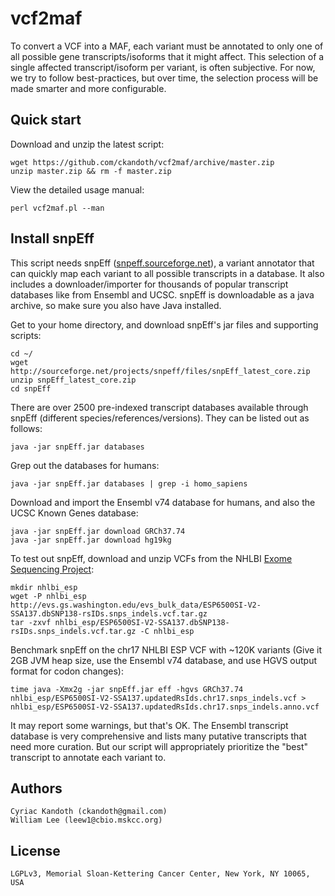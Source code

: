 vcf2maf
=======

To convert a VCF into a MAF, each variant must be annotated to only one of all possible gene transcripts/isoforms that it might affect. This selection of a single affected transcript/isoform per variant, is often subjective. For now, we try to follow best-practices, but over time, the selection process will be made smarter and more configurable.

Quick start
-----------

Download and unzip the latest script:

    wget https://github.com/ckandoth/vcf2maf/archive/master.zip
    unzip master.zip && rm -f master.zip

View the detailed usage manual:

    perl vcf2maf.pl --man

Install snpEff
--------------

This script needs snpEff ([snpeff.sourceforge.net](http://snpeff.sourceforge.net/)), a variant annotator that can quickly map each variant to all possible transcripts in a database. It also includes a downloader/importer for thousands of popular transcript databases like from Ensembl and UCSC. snpEff is downloadable as a java archive, so make sure you also have Java installed.

Get to your home directory, and download snpEff's jar files and supporting scripts:

    cd ~/
    wget http://sourceforge.net/projects/snpeff/files/snpEff_latest_core.zip
    unzip snpEff_latest_core.zip
    cd snpEff

There are over 2500 pre-indexed transcript databases available through snpEff (different species/references/versions). They can be listed out as follows:

    java -jar snpEff.jar databases

Grep out the databases for humans:

    java -jar snpEff.jar databases | grep -i homo_sapiens

Download and import the Ensembl v74 database for humans, and also the UCSC Known Genes database:

    java -jar snpEff.jar download GRCh37.74
    java -jar snpEff.jar download hg19kg

To test out snpEff, download and unzip VCFs from the NHLBI [Exome Sequencing Project](http://evs.gs.washington.edu/EVS/):

    mkdir nhlbi_esp
    wget -P nhlbi_esp http://evs.gs.washington.edu/evs_bulk_data/ESP6500SI-V2-SSA137.dbSNP138-rsIDs.snps_indels.vcf.tar.gz
    tar -zxvf nhlbi_esp/ESP6500SI-V2-SSA137.dbSNP138-rsIDs.snps_indels.vcf.tar.gz -C nhlbi_esp

Benchmark snpEff on the chr17 NHLBI ESP VCF with ~120K variants (Give it 2GB JVM heap size, use the Ensembl v74 database, and use HGVS output format for codon changes):

    time java -Xmx2g -jar snpEff.jar eff -hgvs GRCh37.74 nhlbi_esp/ESP6500SI-V2-SSA137.updatedRsIds.chr17.snps_indels.vcf > nhlbi_esp/ESP6500SI-V2-SSA137.updatedRsIds.chr17.snps_indels.anno.vcf

It may report some warnings, but that's OK. The Ensembl transcript database is very comprehensive and lists many putative transcripts that need more curation. But our script will appropriately prioritize the "best" transcript to annotate each variant to.

Authors
-------

    Cyriac Kandoth (ckandoth@gmail.com)
    William Lee (leew1@cbio.mskcc.org)

License
-------

    LGPLv3, Memorial Sloan-Kettering Cancer Center, New York, NY 10065, USA
